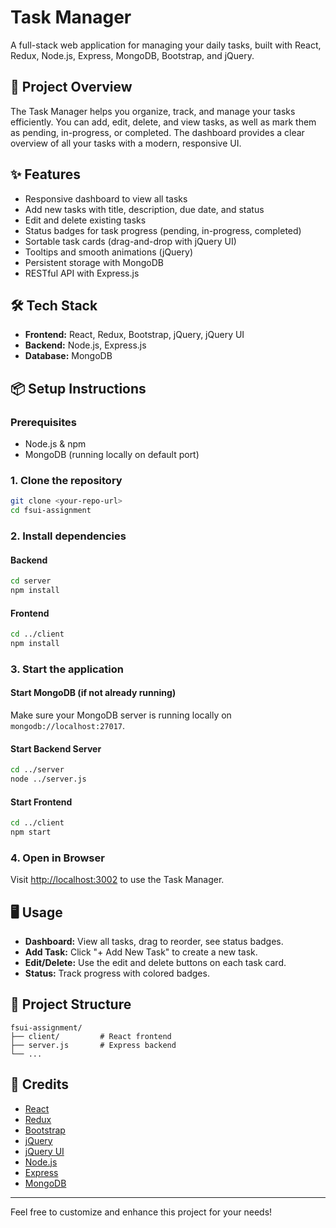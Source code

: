 # Task Manager

A full-stack web application for managing your daily tasks, built with React, Redux, Node.js, Express, MongoDB, Bootstrap, and jQuery.

## 🚀 Project Overview
The Task Manager helps you organize, track, and manage your tasks efficiently. You can add, edit, delete, and view tasks, as well as mark them as pending, in-progress, or completed. The dashboard provides a clear overview of all your tasks with a modern, responsive UI.

## ✨ Features
- Responsive dashboard to view all tasks
- Add new tasks with title, description, due date, and status
- Edit and delete existing tasks
- Status badges for task progress (pending, in-progress, completed)
- Sortable task cards (drag-and-drop with jQuery UI)
- Tooltips and smooth animations (jQuery)
- Persistent storage with MongoDB
- RESTful API with Express.js

## 🛠️ Tech Stack
- **Frontend:** React, Redux, Bootstrap, jQuery, jQuery UI
- **Backend:** Node.js, Express.js
- **Database:** MongoDB

## 📦 Setup Instructions

### Prerequisites
- Node.js & npm
- MongoDB (running locally on default port)

### 1. Clone the repository
```bash
git clone <your-repo-url>
cd fsui-assignment
```

### 2. Install dependencies
#### Backend
```bash
cd server
npm install
```
#### Frontend
```bash
cd ../client
npm install
```

### 3. Start the application
#### Start MongoDB (if not already running)
Make sure your MongoDB server is running locally on `mongodb://localhost:27017`.

#### Start Backend Server
```bash
cd ../server
node ../server.js
```

#### Start Frontend
```bash
cd ../client
npm start
```

### 4. Open in Browser
Visit [http://localhost:3002](http://localhost:3002) to use the Task Manager.

## 🖥️ Usage
- **Dashboard:** View all tasks, drag to reorder, see status badges.
- **Add Task:** Click "+ Add New Task" to create a new task.
- **Edit/Delete:** Use the edit and delete buttons on each task card.
- **Status:** Track progress with colored badges.

## 📁 Project Structure
```
fsui-assignment/
├── client/         # React frontend
├── server.js       # Express backend
└── ...
```

## 🙏 Credits
- [React](https://reactjs.org/)
- [Redux](https://redux.js.org/)
- [Bootstrap](https://getbootstrap.com/)
- [jQuery](https://jquery.com/)
- [jQuery UI](https://jqueryui.com/)
- [Node.js](https://nodejs.org/)
- [Express](https://expressjs.com/)
- [MongoDB](https://www.mongodb.com/)

---

Feel free to customize and enhance this project for your needs! 